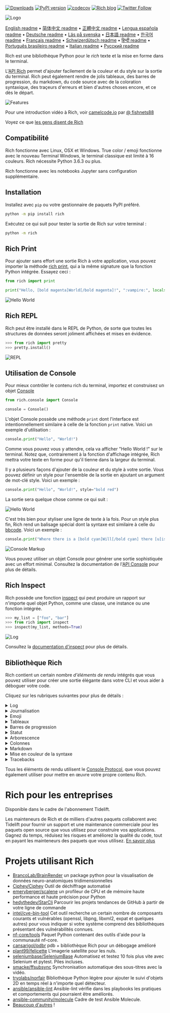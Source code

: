[![Downloads](https://pepy.tech/badge/rich/month)](https://pepy.tech/project/rich)
[![PyPI version](https://badge.fury.io/py/rich.svg)](https://badge.fury.io/py/rich)
[![codecov](https://codecov.io/gh/willmcgugan/rich/branch/master/graph/badge.svg)](https://codecov.io/gh/willmcgugan/rich)
[![Rich blog](https://img.shields.io/badge/blog-rich%20news-yellowgreen)](https://www.willmcgugan.com/tag/rich/)
[![Twitter Follow](https://img.shields.io/twitter/follow/willmcgugan.svg?style=social)](https://twitter.com/willmcgugan)

![Logo](https://github.com/willmcgugan/rich/raw/master/imgs/logo.svg)

[English readme](https://github.com/willmcgugan/rich/blob/master/README.md)
 • [简体中文 readme](https://github.com/willmcgugan/rich/blob/master/README.cn.md)
 • [正體中文 readme](https://github.com/willmcgugan/rich/blob/master/README.zh-tw.md)
 • [Lengua española readme](https://github.com/willmcgugan/rich/blob/master/README.es.md)
 • [Deutsche readme](https://github.com/willmcgugan/rich/blob/master/README.de.md)
 • [Läs på svenska](https://github.com/willmcgugan/rich/blob/master/README.sv.md)
 • [日本語 readme](https://github.com/willmcgugan/rich/blob/master/README.ja.md)
 • [한국어 readme](https://github.com/willmcgugan/rich/blob/master/README.kr.md)
 • [Français readme](https://github.com/willmcgugan/rich/blob/master/README.fr.md)
 • [Schwizerdütsch readme](https://github.com/willmcgugan/rich/blob/master/README.de-ch.md)
 • [हिन्दी readme](https://github.com/willmcgugan/rich/blob/master/README.hi.md)
 • [Português brasileiro readme](https://github.com/willmcgugan/rich/blob/master/README.pt-br.md)
 • [Italian readme](https://github.com/willmcgugan/rich/blob/master/README.it.md)
 • [Русский readme](https://github.com/willmcgugan/rich/blob/master/README.ru.md)

Rich est une bibliothèque Python pour le _rich_ texte et la mise en forme dans le terminal.

L'[API Rich](https://rich.readthedocs.io/en/latest/) permet d'ajouter facilement de la couleur et du style sur la sortie du terminal. Rich peut également rendre de jolis tableaux, des barres de progression, du markdown, du code source avec de la coloration syntaxique, des traçeurs d'erreurs et bien d'autres choses encore, et ce dès le départ.

![Features](https://github.com/willmcgugan/rich/raw/master/imgs/features.png)

Pour une introduction vidéo à Rich, voir [camelcode.io](https://calmcode.io/rich/introduction.html) par [@ fishnets88](https://twitter.com/fishnets88)

Voyez ce que [les gens disent de Rich](https://www.willmcgugan.com/blog/pages/post/rich-tweets/)

## Compatibilité

Rich fonctionne avec Linux, OSX et Windows. True color / emoji fonctionne avec le nouveau Terminal Windows, le terminal classique est limité à 16 couleurs. Rich nécessite Python 3.6.3 ou plus.

Rich fonctionne avec les notebooks Jupyter sans configuration supplémentaire.

## Installation

Installez avec `pip` ou votre gestionnaire de paquets PyPI préféré.

```sh
python -m pip install rich
```

Exécutez ce qui suit pour tester la sortie de Rich sur votre terminal :

```sh
python -m rich
```

## Rich Print

Pour ajouter sans effort une sortie Rich à votre application, vous pouvez importer la méthode [rich print](https://rich.readthedocs.io/en/latest/introduction.html#quick-start), qui a la même signature que la fonction Python intégrée. Essayez ceci :

```python
from rich import print

print("Hello, [bold magenta]World[/bold magenta]!", ":vampire:", locals())
```

![Hello World](https://github.com/willmcgugan/rich/raw/master/imgs/print.png)

## Rich REPL

Rich peut être installé dans le REPL de Python, de sorte que toutes les structures de données seront joliment affichées et mises en évidence.

```python
>>> from rich import pretty
>>> pretty.install()
```

![REPL](https://github.com/willmcgugan/rich/raw/master/imgs/repl.png)

## Utilisation de Console

Pour mieux contrôler le contenu rich du terminal, importez et construisez un objet [Console](https://rich.readthedocs.io/en/latest/reference/console.html#rich.console.Console)

```python
from rich.console import Console

console = Console()
```

L'objet Console possède une méthode `print` dont l'interface est intentionnellement similaire à celle de la fonction `print` native. Voici un exemple d'utilisation :

```python
console.print("Hello", "World!")
```

Comme vous pouvez vous y attendre, cela va afficher "Hello World !" sur le terminal. Notez que, contrairement à la fonction d'affichage intégrée, Rich mettra votre texte en forme pour qu'il tienne dans la largeur du terminal.

Il y a plusieurs façons d'ajouter de la couleur et du style à votre sortie. Vous pouvez définir un style pour l'ensemble de la sortie en ajoutant un argument de mot-clé style. Voici un exemple :

```python
console.print("Hello", "World!", style="bold red")
```

La sortie sera quelque chose comme ce qui suit :

![Hello World](https://github.com/willmcgugan/rich/raw/master/imgs/hello_world.png)

C'est très bien pour styliser une ligne de texte à la fois. Pour un style plus fin, Rich rend un balisage spécial dont la syntaxe est similaire à celle du [bbcode](https://en.wikipedia.org/wiki/BBCode). Voici un exemple :

```python
console.print("Where there is a [bold cyan]Will[/bold cyan] there [u]is[/u] a [i]way[/i].")
```

![Console Markup](https://github.com/willmcgugan/rich/raw/master/imgs/where_there_is_a_will.png)

Vous pouvez utiliser un objet Console pour générer une sortie sophistiquée avec un effort minimal. Consultez la documentation de l'[API Console](https://rich.readthedocs.io/en/latest/console.html) pour plus de détails.

## Rich Inspect

Rich possède une fonction [inspect](https://rich.readthedocs.io/en/latest/reference/init.html?highlight=inspect#rich.inspect) qui peut produire un rapport sur n'importe quel objet Python, comme une classe, une instance ou une fonction intégrée.

```python
>>> my_list = ["foo", "bar"]
>>> from rich import inspect
>>> inspect(my_list, methods=True)
```

![Log](https://github.com/willmcgugan/rich/raw/master/imgs/inspect.png)

Consultez la [documentation d'inspect](https://rich.readthedocs.io/en/latest/reference/init.html#rich.inspect) pour plus de détails.

## Bibliothèque Rich
Rich contient un certain nombre _d'éléments de rendu_ intégrés que vous pouvez utiliser pour créer une sortie élégante dans votre CLI et vous aider à déboguer votre code.

Cliquez sur les rubriques suivantes pour plus de détails :

<details>
<summary>Log</summary>

L'objet Console a une méthode `log()` qui a une interface similaire à `print()`, mais qui rend aussi une colonne pour l'heure actuelle, le fichier et la ligne qui ont fait l'appel. Par défaut, Rich fera la coloration syntaxique des structures Python et des chaînes repr. Si vous enregistrez une collection (i.e. un dict ou une liste) Rich affichera la collection de façon à ce qu'elle tienne dans l'espace disponible. Voici un exemple de certaines de ces fonctionnalités.

```python
from rich.console import Console
console = Console()

test_data = [
    {"jsonrpc": "2.0", "method": "sum", "params": [None, 1, 2, 4, False, True], "id": "1",},
    {"jsonrpc": "2.0", "method": "notify_hello", "params": [7]},
    {"jsonrpc": "2.0", "method": "subtract", "params": [42, 23], "id": "2"},
]

def test_log():
    enabled = False
    context = {
        "foo": "bar",
    }
    movies = ["Deadpool", "Rise of the Skywalker"]
    console.log("Hello from", console, "!")
    console.log(test_data, log_locals=True)


test_log()
```

L'opération ci-dessus produit le résultat suivant :

![Log](https://github.com/willmcgugan/rich/raw/master/imgs/log.png)

Notez l'argument `log_locals`, qui produit un tableau contenant les variables locales où la méthode log a été appelée.

La méthode log peut être utilisée pour la journalisation vers le terminal pour les applications qui tournent longtemps, comme les serveurs, mais c'est aussi une très bonne aide au débogage.
</details>

<details>
<summary>Journalisation</summary>

Vous pouvez également utiliser la classe intégrée [Handler](https://rich.readthedocs.io/en/latest/logging.html) pour formater et coloriser les sorties du module de journalisation de Python. Voici un exemple de sortie :

![Logging](https://github.com/willmcgugan/rich/raw/master/imgs/logging.png)
</details>

<details>
<summary>Emoji</summary>

Pour insérer un emoji dans la sortie de la console, placez le nom entre deux points. Voici un exemple :

```python
>>> console.print(":smiley: :vampire: :pile_of_poo: :thumbs_up: :raccoon:")
😃 🧛 💩 👍 🦝
```

Veuillez utiliser cette fonction à bon escient.
</details>

<details>
<summary>Tableaux</summary>

Rich peut rendre des [tableaux](https://rich.readthedocs.io/en/latest/tables.html) flexibles avec des caractères de boîte unicode. Il existe une grande variété d'options de formatage pour les bordures, les styles, l'alignement des cellules, etc.

![table movie](https://github.com/willmcgugan/rich/raw/master/imgs/table_movie.gif)

L'animation ci-dessus a été générée avec [table_movie.py](https://github.com/willmcgugan/rich/blob/master/examples/table_movie.py) dans le répertoire des exemples.

Voici un exemple de tableau plus simple :

```python
from rich.console import Console
from rich.table import Table

console = Console()

table = Table(show_header=True, header_style="bold magenta")
table.add_column("Date", style="dim", width=12)
table.add_column("Title")
table.add_column("Production Budget", justify="right")
table.add_column("Box Office", justify="right")
table.add_row(
    "Dec 20, 2019", "Star Wars: The Rise of Skywalker", "$275,000,000", "$375,126,118"
)
table.add_row(
    "May 25, 2018",
    "[red]Solo[/red]: A Star Wars Story",
    "$275,000,000",
    "$393,151,347",
)
table.add_row(
    "Dec 15, 2017",
    "Star Wars Ep. VIII: The Last Jedi",
    "$262,000,000",
    "[bold]$1,332,539,889[/bold]",
)

console.print(table)
```

Cela produit le résultat suivant :

![table](https://github.com/willmcgugan/rich/raw/master/imgs/table.png)

Notez que les balises de la console sont rendues de la même manière que `print()` et `log()`. En fait, tout ce qui peut être rendu par Rich peut être inclus dans les en-têtes / lignes (même d'autres tables).

La classe `Table` est suffisamment intelligente pour redimensionner les colonnes en fonction de la largeur disponible du terminal, en enveloppant le texte si nécessaire. Voici le même exemple, avec un terminal plus petit que le tableau ci-dessus :

![table2](https://github.com/willmcgugan/rich/raw/master/imgs/table2.png)
</details>

<details>
<summary>Barres de progression</summary>

Rich peut afficher plusieurs [barres de progression](https://rich.readthedocs.io/en/latest/progress.html) sans scintillement pour suivre les tâches de longue haleine.

Pour une utilisation basique, bouclez sur n'importe quelle séquence dans la fonction `track` et itérez sur le résultat. Voici un exemple :

```python
from rich.progress import track

for step in track(range(100)):
    do_step(step)
```

Il n'est pas beaucoup plus difficile d'ajouter plusieurs barres de progression. Voici un exemple tiré de la documentation :

![progress](https://github.com/willmcgugan/rich/raw/master/imgs/progress.gif)

Les colonnes peuvent être configurées pour afficher tous les détails que vous souhaitez. Les colonnes intégrées comprennent le pourcentage d'achèvement, la taille du fichier, la vitesse du fichier et le temps restant. Voici un autre exemple montrant un téléchargement en cours :

![progress](https://github.com/willmcgugan/rich/raw/master/imgs/downloader.gif)

Pour l'essayer vous-même, voyez [examples/downloader.py](https://github.com/willmcgugan/rich/blob/master/examples/downloader.py) qui peut télécharger plusieurs URL simultanément tout en affichant la progression.

</details>

<details>
<summary>Statut</summary>

Pour les situations où il est difficile de calculer la progression, vous pouvez utiliser la méthode [status](https://rich.readthedocs.io/en/latest/reference/console.html#rich.console.Console.status) qui affichera une animation et un message de type "spinner". L'animation ne vous empêchera pas d'utiliser la console normalement. Voici un exemple :

```python
from time import sleep
from rich.console import Console

console = Console()
tasks = [f"task {n}" for n in range(1, 11)]

with console.status("[bold green]Working on tasks...") as status:
    while tasks:
        task = tasks.pop(0)
        sleep(1)
        console.log(f"{task} complete")
```

Cela génère la sortie suivante dans le terminal.

![status](https://github.com/willmcgugan/rich/raw/master/imgs/status.gif)

Les animations des toupies ont été empruntées à [cli-spinners](https://www.npmjs.com/package/cli-spinners). Vous pouvez sélectionner un spinner en spécifiant le paramètre `spinner`. Exécutez la commande suivante pour voir les valeurs disponibles :

```
python -m rich.spinner
```

La commande ci-dessus génère la sortie suivante dans le terminal :

![spinners](https://github.com/willmcgugan/rich/raw/master/imgs/spinners.gif)
</details>

<details>
<summary>Arborescence</summary>

Rich peut affiché une [arborescence](https://rich.readthedocs.io/en/latest/tree.html) avec des lignes de repère. Une arborescence est idéale pour afficher une structure de fichiers, ou toute autre donnée hiérarchique.

Les étiquettes de cette arborescence peuvent être du texte simple ou tout autre élément que Rich peut rendre. Exécutez ce qui suit pour une démonstration :

```
python -m rich.tree
```

La commande ci-dessus génère la sortie suivante dans le terminal :

![markdown](https://github.com/willmcgugan/rich/raw/master/imgs/tree.png)

Voir l'exemple [tree.py](https://github.com/willmcgugan/rich/blob/master/examples/tree.py) pour un script qui affiche une vue arborescente de n'importe quel répertoire, similaire à la commande linux `tree`.

</details>

<details>
<summary>Colonnes</summary>

Rich peut rendre le contenu en [colonnes](https://rich.readthedocs.io/en/latest/columns.html) avec une largeur égale ou optimale. Voici un clone très basique de la commande `ls` (MacOS / Linux) qui affiche une liste de répertoires en colonnes :

```python
import os
import sys

from rich import print
from rich.columns import Columns

directory = os.listdir(sys.argv[1])
print(Columns(directory))
```

La capture d'écran suivante est le résultat de [columns example](https://github.com/willmcgugan/rich/blob/master/examples/columns.py) qui affiche les données extraites d'une API en colonnes :

![colonne](https://github.com/willmcgugan/rich/raw/master/imgs/columns.png)

</details>

<details>
<summary>Markdown</summary>

Rich peut rendre le [markdown](https://rich.readthedocs.io/en/latest/markdown.html) et fait un travail raisonnable pour traduire le formatage dans le terminal.

Pour rendre du markdown, importez la classe `Markdown` et construisez-la avec une chaîne contenant du code markdown. Ensuite, affichez-la dans la console. Voici un exemple :

```python
from rich.console import Console
from rich.markdown import Markdown

console = Console()
with open("README.md") as readme:
    markdown = Markdown(readme.read())
console.print(markdown)
```

Cela produira un résultat semblable à ce qui suit :

![markdown](https://github.com/willmcgugan/rich/raw/master/imgs/markdown.png)

</details>

<details>
<summary>Mise en couleur de la syntaxe</summary>

Rich utilise la bibliothèque [pygments](https://pygments.org/) pour implémenter la [coloration syntaxique](https://rich.readthedocs.io/en/latest/syntax.html). L'utilisation est similaire au rendu de markdown ; construire un objet `Syntax` et afficher celui-ci sur la console. Voici un exemple :

```python
from rich.console import Console
from rich.syntax import Syntax

my_code = '''
def iter_first_last(values: Iterable[T]) -> Iterable[Tuple[bool, bool, T]]:
    """Iterate and generate a tuple with a flag for first and last value."""
    iter_values = iter(values)
    try:
        previous_value = next(iter_values)
    except StopIteration:
        return
    first = True
    for value in iter_values:
        yield first, False, previous_value
        first = False
        previous_value = value
    yield first, True, previous_value
'''
syntax = Syntax(my_code, "python", theme="monokai", line_numbers=True)
console = Console()
console.print(syntax)
```

Cela produira le résultat suivant :

![syntax](https://github.com/willmcgugan/rich/raw/master/imgs/syntax.png)
</details>

<details>
<summary>Tracebacks</summary>

Rich peut rendre des [traçages d'erreurs](https://rich.readthedocs.io/en/latest/traceback.html) plus faciles à lire et montrent plus de code que les traçages d'erreurs standard de Python. Vous pouvez définir Rich comme le gestionnaire d'erreurs par défaut afin que toutes les exceptions non capturées soient rendues par Rich.

Voici à quoi cela ressemble sous OSX (similaire sous Linux) :

![traceback](https://github.com/willmcgugan/rich/raw/master/imgs/traceback.png)

</details>

Tous les éléments de rendu utilisent le [Console Protocol](https://rich.readthedocs.io/en/latest/protocol.html), que vous pouvez également utiliser pour mettre en œuvre votre propre contenu Rich.

# Rich pour les entreprises

Disponible dans le cadre de l'abonnement Tidelift.

Les mainteneurs de Rich et de milliers d'autres paquets collaborent avec Tidelift pour fournir un support et une maintenance commerciale pour les paquets open source que vous utilisez pour construire vos applications. Gagnez du temps, réduisez les risques et améliorez la qualité du code, tout en payant les mainteneurs des paquets que vous utilisez. [En savoir plus](https://tidelift.com/subscription/pkg/pypi-rich?utm_source=pypi-rich&utm_medium=referral&utm_campaign=enterprise&utm_term=repo)

# Projets utilisant Rich

- [BrancoLab/BrainRender](https://github.com/BrancoLab/BrainRender)
  un package python pour la visualisation de données neuro-anatomiques tridimensionnelles
- [Ciphey/Ciphey](https://github.com/Ciphey/Ciphey)
  Outil de déchiffrage automatisé
- [emeryberger/scalene](https://github.com/emeryberger/scalene)
  un profileur de CPU et de mémoire haute performance et haute précision pour Python
- [hedythedev/StarCli](https://github.com/hedythedev/starcli)
  Parcourir les projets tendances de GitHub à partir de votre ligne de commande
- [intel/cve-bin-tool](https://github.com/intel/cve-bin-tool)
  Cet outil recherche un certain nombre de composants courants et vulnérables (openssl, libpng, libxml2, expat et quelques autres) pour vous indiquer si votre système comprend des bibliothèques présentant des vulnérabilités connues.
- [nf-core/tools](https://github.com/nf-core/tools)
  Paquet Python contenant des outils d'aide pour la communauté nf-core.
- [cansarigol/pdbr](https://github.com/cansarigol/pdbr)
  pdb + bibliothèque Rich pour un débogage amélioré
- [plant99/felicette](https://github.com/plant99/felicette)
  L'imagerie satellite pour les nuls.
- [seleniumbase/SeleniumBase](https://github.com/seleniumbase/SeleniumBase)
  Automatisez et testez 10 fois plus vite avec Selenium et pytest. Piles incluses.
- [smacke/ffsubsync](https://github.com/smacke/ffsubsync)
  Synchronisation automatique des sous-titres avec la vidéo.
- [tryolabs/norfair](https://github.com/tryolabs/norfair)
  Bibliothèque Python légère pour ajouter le suivi d'objets 2D en temps réel à n'importe quel détecteur.
- [ansible/ansible-lint](https://github.com/ansible/ansible-lint) Ansible-lint vérifie dans les playbooks les pratiques et comportements qui pourraient être améliorés.
- [ansible-community/molecule](https://github.com/ansible-community/molecule) Cadre de test Ansible Molecule.
- [Beaucoup d'autres](https://github.com/willmcgugan/rich/network/dependents) !
